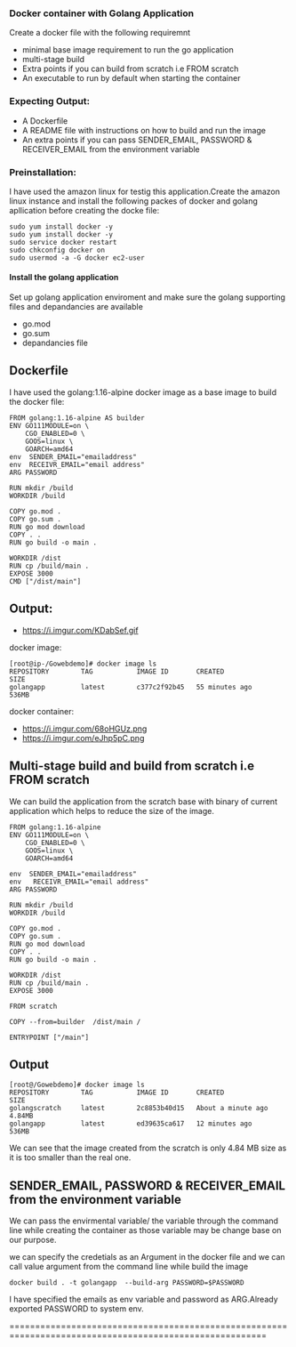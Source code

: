 ### Docker container with Golang Application

Create a docker file with the following requiremnt

- minimal base image requirement to run the go application
- multi-stage build
- Extra points if you can build from scratch i.e FROM scratch
-  An executable to run by default when starting the container

### Expecting Output:

- A Dockerfile
- A README file with instructions on how to build and run the image
- An extra points if you can pass SENDER_EMAIL, PASSWORD & RECEIVER_EMAIL from the environment variable

### Preinstallation:

I have used the amazon linux for testig this application.Create the amazon linux instance and install the following packes of docker and golang apllication before creating the docke file:

```
sudo yum install docker -y
sudo yum install docker -y
sudo service docker restart
sudo chkconfig docker on
sudo usermod -a -G docker ec2-user
```
#### Install the golang application 

Set up golang application enviroment and make sure the golang supporting files and depandancies are available

- go.mod
- go.sum
- depandancies file


## Dockerfile
I  have used the golang:1.16-alpine docker image as a base image to build the docker file:

```
FROM golang:1.16-alpine AS builder
ENV GO111MODULE=on \
    CGO_ENABLED=0 \
    GOOS=linux \
    GOARCH=amd64
env  SENDER_EMAIL="emailaddress"
env  RECEIVR_EMAIL="email address"
ARG PASSWORD

RUN mkdir /build
WORKDIR /build

COPY go.mod .
COPY go.sum .
RUN go mod download
COPY . .
RUN go build -o main .

WORKDIR /dist
RUN cp /build/main .
EXPOSE 3000
CMD ["/dist/main"]
```
## Output:

- https://i.imgur.com/KDabSef.gif

docker image:
```
[root@ip-/Gowebdemo]# docker image ls
REPOSITORY        TAG           IMAGE ID       CREATED             SIZE
golangapp         latest        c377c2f92b45   55 minutes ago      536MB

```
docker container:
- https://i.imgur.com/68oHGUz.png
- https://i.imgur.com/eJhp5pC.png

## Multi-stage build and build from scratch i.e FROM scratch

We can build the application from the scratch base with binary of current application which helps to reduce the size of the image.

```
FROM golang:1.16-alpine
ENV GO111MODULE=on \
    CGO_ENABLED=0 \
    GOOS=linux \
    GOARCH=amd64
    
env  SENDER_EMAIL="emailaddress"
env   RECEIVR_EMAIL="email address"
ARG PASSWORD

RUN mkdir /build
WORKDIR /build

COPY go.mod .
COPY go.sum .
RUN go mod download
COPY . .
RUN go build -o main .

WORKDIR /dist
RUN cp /build/main .
EXPOSE 3000

FROM scratch

COPY --from=builder  /dist/main /

ENTRYPOINT ["/main"]

```

## Output
```
[root@/Gowebdemo]# docker image ls
REPOSITORY        TAG           IMAGE ID       CREATED              SIZE
golangscratch     latest        2c8853b40d15   About a minute ago   4.84MB
golangapp         latest        ed39635ca617   12 minutes ago       536MB

```
We can see that the image created from the scratch is only 4.84 MB size as it is too smaller than the real one.

## SENDER_EMAIL, PASSWORD & RECEIVER_EMAIL from the environment variable

We can pass the envirmental variable/  the variable through the command line while creating the container as those variable may be change base on our purpose.

we can specify the credetials as an Argument in the docker file and we can call value argument from the command line while build the image 
 
 `docker build . -t golangapp  --build-arg PASSWORD=$PASSWORD`
 
 I have specified the emails as env variable and password as ARG.Already exported PASSWORD to system env.
 
 ========================================================================================================


